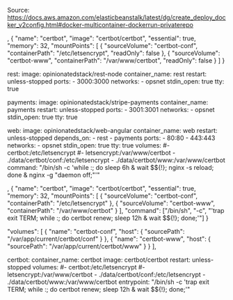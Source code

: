 Source:
https://docs.aws.amazon.com/elasticbeanstalk/latest/dg/create_deploy_docker_v2config.html#docker-multicontainer-dockerrun-privaterepo





    
,
    {
      "name": "certbot",
      "image": "certbot/certbot",
      "essential": true,
      "memory": 32,
      "mountPoints": [
        {
          "sourceVolume": "certbot-conf",
          "containerPath": "/etc/letsencrypt",
          "readOnly": false
        },
        {
          "sourceVolume": "certbot-www",
          "containerPath": "/var/www/certbot",
          "readOnly": false
        }
      ]
    }




  rest:
    image: opinionatedstack/rest-node
    container_name: rest
    restart: unless-stopped
    ports:
      - 3000:3000
    networks:
      - opsnet
    stdin_open: true
    tty: true

  payments:
    image: opinionatedstack/stripe-payments
    container_name: payments
    restart: unless-stopped
    ports:
      - 3001:3001
    networks:
      - opsnet
    stdin_open: true
    tty: true

  web:
    image: opinionatedstack/web-angular
    container_name: web
    restart: unless-stopped
    depends_on:
      - rest
      - payments
    ports:
      - 80:80
      - 443:443
    networks:
      - opsnet
    stdin_open: true
    tty: true
    volumes:
      #- certbot:/etc/letsencrypt
      #- letsencrypt:/var/www/certbot
      - ./data/certbot/conf:/etc/letsencrypt
      - ./data/certbot/www:/var/www/certbot
    command: "/bin/sh -c 'while :; do sleep 6h & wait $${!}; nginx -s reload; done & nginx -g \"daemon off;\"'"




,
    {
      "name": "certbot",
      "image": "certbot/certbot",
      "essential": true,
      "memory": 32,
      "mountPoints": [
        {
          "sourceVolume": "certbot-conf",
          "containerPath": "/etc/letsencrypt"
        },
        {
          "sourceVolume": "certbot-www",
          "containerPath": "/var/www/certbot"
        }
      ],
      "command": ["/bin/sh", "-c", "'trap exit TERM; while :; do certbot renew; sleep 12h & wait $${!}; done;'"]
    }
    
    
  "volumes": [
    {
      "name": "certbot-conf",
      "host": {
        "sourcePath": "/var/app/current/certbot/conf"
      }
    },
    {
      "name": "certbot-www",
      "host": {
        "sourcePath": "/var/app/current/certbot/www"
      }
    }
  ],




  certbot:
    container_name: certbot
    image: certbot/certbot
    restart: unless-stopped
    volumes:
      #- certbot:/etc/letsencrypt
      #- letsencrypt:/var/www/certbot
      - ./data/certbot/conf:/etc/letsencrypt
      - ./data/certbot/www:/var/www/certbot
    entrypoint: "/bin/sh -c 'trap exit TERM; while :; do certbot renew; sleep 12h & wait $${!}; done;'"
